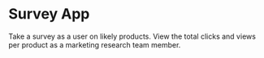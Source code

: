 # Survey App

Take a survey as a user on likely products. View the total clicks and views per product as a marketing research team member.